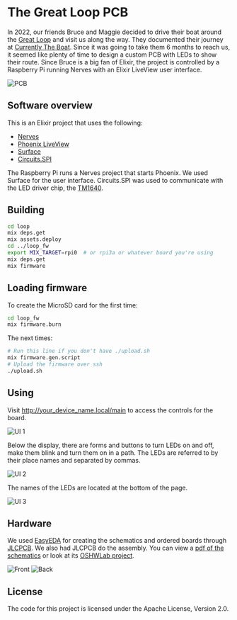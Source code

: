 # The Great Loop PCB

In 2022, our friends Bruce and Maggie decided to drive their boat around the
[Great Loop](https://www.greatloop.org/) and visit us along the way. They
documented their journey at [Currently The
Boat](https://www.currentlytheboat.com/). Since it was going to take them 6
months to reach us, it seemed like plenty of time to design a custom PCB with
LEDs to show their route. Since Bruce is a big fan of Elixir, the project is
controlled by a Raspberry Pi running Nerves with an Elixir LiveView user
interface.

![PCB](pictures/loop_pcb.jpeg)

## Software overview

This is an Elixir project that uses the following:

* [Nerves](https://nerves-project.org/)
* [Phoenix LiveView](https://www.phoenixframework.org/)
* [Surface](https://surface-ui.org/)
* [Circuits.SPI](https://elixir-circuits.github.io/)

The Raspberry Pi runs a Nerves project that starts Phoenix. We used Surface for
the user interface. Circuits.SPI was used to communicate with the LED driver
chip, the [TM1640](hw/TM1640.pdf).

## Building

```sh
cd loop
mix deps.get
mix assets.deploy
cd ../loop_fw
export MIX_TARGET=rpi0  # or rpi3a or whatever board you're using
mix deps.get
mix firmware
```

## Loading firmware

To create the MicroSD card for the first time:

```sh
cd loop_fw
mix firmware.burn
```

The next times:

```sh
# Run this line if you don't have ./upload.sh
mix firmware.gen.script
# Upload the firmware over ssh
./upload.sh
```

## Using

Visit http://your_device_name.local/main to access the controls for the board.

![UI 1](pictures/ui_1.png)

Below the display, there are forms and buttons to turn LEDs on and off, make them blink and turn them on in a path. The LEDs are referred to by their place names and separated by commas.

![UI 2](pictures/ui_2.png)

The names of the LEDs are located at the bottom of the page.

![UI 3](pictures/ui_3.png)

## Hardware

We used [EasyEDA](https://easyeda.com/) for creating the schematics and ordered
boards through [JLCPCB](https://jlcpcb.com/). We also had JLCPCB do the
assembly. You can view a [pdf of the schematics](hw/schematic_great_loop.pdf) or
look at its [OSHWLab project](https://oshwlab.com/fhunleth/binary_clock2_copy).

![Front](pictures/3d-front.png)
![Back](pictures/3d-back.png)

## License

The code for this project is licensed under the Apache License, Version 2.0.
